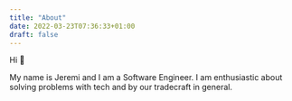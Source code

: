 ```yaml
---
title: "About"
date: 2022-03-23T07:36:33+01:00
draft: false
---
```


Hi 👋

My name is Jeremi and I am a Software Engineer. I am enthusiastic about solving problems with tech and by our tradecraft in general.

